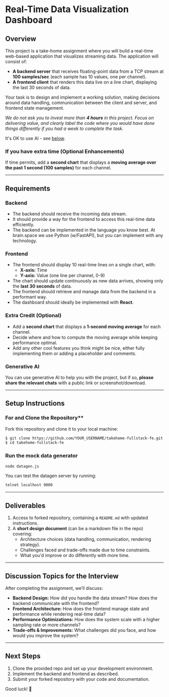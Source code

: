 # **Real-Time Data Visualization Dashboard**

## **Overview**  
This project is a take-home assignment where you will build a real-time web-based application that visualizes streaming data. The application will consist of:

- **A backend server** that receives floating-point data from a TCP stream at **100 samples/sec** (each sample has 10 values, one per channel).
- **A frontend client** that renders this data live on a line chart, displaying the last 30 seconds of data.

Your task is to design and implement a working solution, making decisions around data handling, communication between the client and server, and frontend state management.

*We do not ask you to invest more than **4 hours** in this project. Focus on delivering value, and clearly label the code where you would have done things differently if you had a week to complete the task.*

It's OK to use AI - see [below](#generative-ai).

### **If you have extra time (Optional Enhancements)**  
If time permits, add a **second chart** that displays a **moving average over the past 1 second (100 samples)** for each channel.

---

## **Requirements**  

### Backend
- The backend should receive the incoming data stream.
- It should provide a way for the frontend to access this real-time data efficiently.
- The backend can be implemented in the language you know best. At brain.space we use Python (w/FastAPI), but you can implement with any technology.

### Frontend
- The frontend should display 10 real-time lines on a single chart, with:  
  - **X-axis:** Time  
  - **Y-axis:** Value (one line per channel, 0-9)  
- The chart should update continuously as new data arrives, showing only the **last 30 seconds** of data.
- The frontend should retrieve and manage data from the backend in a performant way.
- The dashboard should ideally be implemented with **React**.

### **Extra Credit (Optional)**  
- Add a **second chart** that displays a **1-second moving average** for each channel.
- Decide where and how to compute the moving average while keeping performance optimal.
- Add any other cool features you think might be nice, either fully implementing them or adding a placeholder and comments.

### <a name="generative-ai"></a>Generative AI

You can use generative AI to help you with the project, but if so, **please share the relevant chats** with a public link or screenshot/download.

---

## **Setup Instructions**  

### For and Clone the Repository**  
Fork this repository and clone it to your local machine:
```sh
$ git clone https://github.com/YOUR_USERNAME/takehome-fullstack-fe.git
$ cd takehome-fullstack-fe
```

### Run the mock data generator
```sh
node datagen.js
```

You can test the datagen server by running:
```sh
telnet localhost 9000
```

---

## **Deliverables**  
1. Access to forked repository, containing a `README.md` with updated instructions.
1. A **short design document** (can be a markdown file in the repo) covering:
   - Architecture choices (data handling, communication, rendering strategy).
   - Challenges faced and trade-offs made due to time constraints.
   - What you'd improve or do differently with more time.
---

## **Discussion Topics for the Interview**  
After completing the assignment, we’ll discuss:
- **Backend Design:** How did you handle the data stream? How does the backend communicate with the frontend?
- **Frontend Architecture:** How does the frontend manage state and performance while rendering real-time data?
- **Performance Optimizations:** How does the system scale with a higher sampling rate or more channels?
- **Trade-offs & Improvements:** What challenges did you face, and how would you improve the system?

---

## **Next Steps**  
1. Clone the provided repo and set up your development environment.
2. Implement the backend and frontend as described.
3. Submit your forked repository with your code and documentation.

Good luck! 🚀
